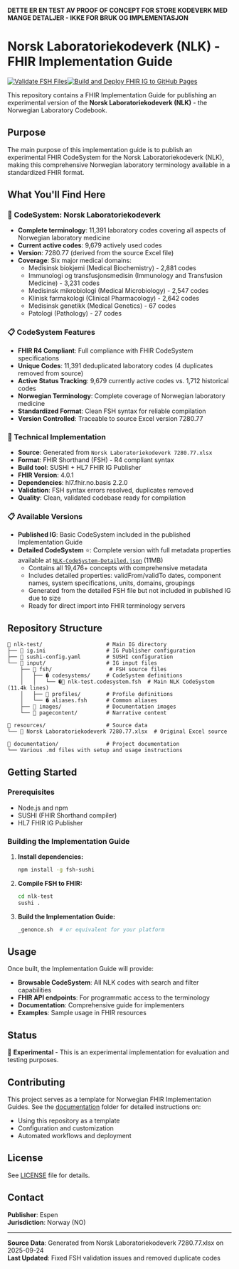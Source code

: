 **DETTE ER EN TEST AV PROOF OF CONCEPT FOR STORE KODEVERK MED MANGE DETALJER - IKKE FOR BRUK OG IMPLEMENTASJON**

# Norsk Laboratoriekodeverk (NLK) - FHIR Implementation Guide

[![Validate FSH Files](https://github.com/rockphotog/nlk-test/actions/workflows/validate-fsh.yml/badge.svg)](https://github.com/rockphotog/nlk-test/actions/workflows/validate-fsh.yml)[![Build and Deploy FHIR IG to GitHub Pages](https://github.com/rockphotog/nlk-test/actions/workflows/ig-gh-pages.yml/badge.svg)](https://github.com/rockphotog/nlk-test/actions/workflows/ig-gh-pages.yml)

This repository contains a FHIR Implementation Guide for publishing an experimental version of the **Norsk Laboratoriekodeverk (NLK)** - the Norwegian Laboratory Codebook.

## Purpose

The main purpose of this implementation guide is to publish an experimental FHIR CodeSystem for the Norsk Laboratoriekodeverk (NLK), making this comprehensive Norwegian laboratory terminology available in a standardized FHIR format.

## What You'll Find Here

### 🧬 CodeSystem: Norsk Laboratoriekodeverk

- **Complete terminology**: 11,391 laboratory codes covering all aspects of Norwegian laboratory medicine
- **Current active codes**: 9,679 actively used codes
- **Version**: 7280.77 (derived from the source Excel file)
- **Coverage**: Six major medical domains:
  - Medisinsk biokjemi (Medical Biochemistry) - 2,881 codes
  - Immunologi og transfusjonsmedisin (Immunology and Transfusion Medicine) - 3,231 codes  
  - Medisinsk mikrobiologi (Medical Microbiology) - 2,547 codes
  - Klinisk farmakologi (Clinical Pharmacology) - 2,642 codes
  - Medisinsk genetikk (Medical Genetics) - 67 codes
  - Patologi (Pathology) - 27 codes

### 📋 CodeSystem Features

- **FHIR R4 Compliant**: Full compliance with FHIR CodeSystem specifications
- **Unique Codes**: 11,391 deduplicated laboratory codes (4 duplicates removed from source)
- **Active Status Tracking**: 9,679 currently active codes vs. 1,712 historical codes
- **Norwegian Terminology**: Complete coverage of Norwegian laboratory medicine
- **Standardized Format**: Clean FSH syntax for reliable compilation
- **Version Controlled**: Traceable to source Excel version 7280.77

### 🔧 Technical Implementation

- **Source**: Generated from `Norsk Laboratoriekodeverk 7280.77.xlsx`
- **Format**: FHIR Shorthand (FSH) - R4 compliant syntax
- **Build tool**: SUSHI + HL7 FHIR IG Publisher
- **FHIR Version**: 4.0.1
- **Dependencies**: hl7.fhir.no.basis 2.2.0
- **Validation**: FSH syntax errors resolved, duplicates removed
- **Quality**: Clean, validated codebase ready for compilation

### 📋 Available Versions

- **Published IG**: Basic CodeSystem included in the published Implementation Guide
- **Detailed CodeSystem** ⭐: Complete version with full metadata properties available at [`NLK-CodeSystem-Detailed.json`](NLK-CodeSystem-Detailed.json) (11MB)
  - Contains all 19,476+ concepts with comprehensive metadata
  - Includes detailed properties: validFrom/validTo dates, component names, system specifications, units, domains, groupings
  - Generated from the detailed FSH file but not included in published IG due to size
  - Ready for direct import into FHIR terminology servers

## Repository Structure

```text
📁 nlk-test/                    # Main IG directory
├── 📄 ig.ini                   # IG Publisher configuration
├── 📄 sushi-config.yaml        # SUSHI configuration
└── 📁 input/                   # IG input files
    ├── 📁 fsh/                  # FSH source files
    │   ├── � codesystems/     # CodeSystem definitions
    │   │   └── �📄 nlk-test.codesystem.fsh  # Main NLK CodeSystem (11.4k lines)
    │   ├── 📁 profiles/        # Profile definitions
    │   └── � aliases.fsh      # Common aliases
    ├── 📁 images/              # Documentation images
    └── 📁 pagecontent/         # Narrative content

📁 resources/                   # Source data
└── 📄 Norsk Laboratoriekodeverk 7280.77.xlsx  # Original Excel source

📁 documentation/               # Project documentation
└── Various .md files with setup and usage instructions
```

## Getting Started

### Prerequisites

- Node.js and npm
- SUSHI (FHIR Shorthand compiler)
- HL7 FHIR IG Publisher

### Building the Implementation Guide

1. **Install dependencies:**

   ```bash
   npm install -g fsh-sushi
   ```

2. **Compile FSH to FHIR:**

   ```bash
   cd nlk-test
   sushi .
   ```

3. **Build the Implementation Guide:**

   ```bash
   _genonce.sh  # or equivalent for your platform
   ```

## Usage

Once built, the Implementation Guide will provide:

- **Browsable CodeSystem**: All NLK codes with search and filter capabilities
- **FHIR API endpoints**: For programmatic access to the terminology
- **Documentation**: Comprehensive guide for implementers
- **Examples**: Sample usage in FHIR resources

## Status

🚧 **Experimental** - This is an experimental implementation for evaluation and testing purposes.

## Contributing

This project serves as a template for Norwegian FHIR Implementation Guides. See the [documentation](documentation/) folder for detailed instructions on:

- Using this repository as a template
- Configuration and customization
- Automated workflows and deployment

## License

See [LICENSE](LICENSE) file for details.

## Contact

**Publisher**: Espen  
**Jurisdiction**: Norway (NO)

---

**Source Data**: Generated from Norsk Laboratoriekodeverk 7280.77.xlsx on 2025-09-24  
**Last Updated**: Fixed FSH validation issues and removed duplicate codes
